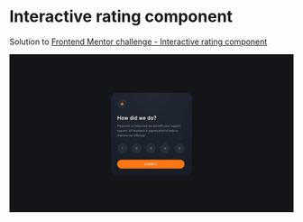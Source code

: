 # Interactive rating component
Solution to [Frontend Mentor challenge - Interactive rating component](https://www.frontendmentor.io/challenges/interactive-rating-component-koxpeBUmI/hub/interactive-rating-component-igzNeIJzlW)

![page screenshot](design/desktop-design.jpg)
